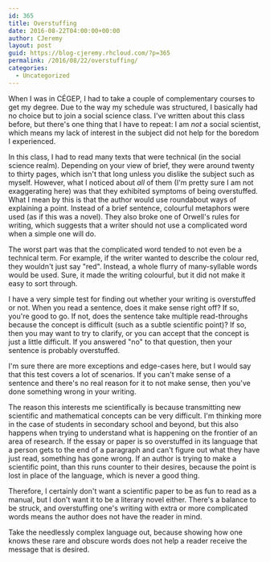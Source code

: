 ```yaml
---
id: 365
title: Overstuffing
date: 2016-08-22T04:00:00+00:00
author: CJeremy
layout: post
guid: https://blog-cjeremy.rhcloud.com/?p=365
permalink: /2016/08/22/overstuffing/
categories:
  - Uncategorized
---
```

When I was in CÉGEP, I had to take a couple of complementary courses to get my degree. Due to the way my schedule was structured, I basically had no choice but to join a social science class. I've written about this class before, but there's one thing that I have to repeat: I am _not_ a social scientist, which means my lack of interest in the subject did not help for the boredom I experienced.

In this class, I had to read many texts that were technical (in the social science realm). Depending on your view of brief, they were around twenty to thirty pages, which isn't that long unless you dislike the subject such as myself. However, what I noticed about _all_ of them (I'm pretty sure I am not exaggerating here) was that they exhibited symptoms of being overstuffed. What I mean by this is that the author would use roundabout ways of explaining a point. Instead of a brief sentence, colourful metaphors were used (as if this was a novel). They also broke one of Orwell's rules for writing, which suggests that a writer should not use a complicated word when a simple one will do.

The worst part was that the complicated word tended to not even be a technical term. For example, if the writer wanted to describe the colour red, they wouldn't just say "red". Instead, a whole flurry of many-syllable words would be used. Sure, it made the writing colourful, but it did not make it easy to sort through.

I have a very simple test for finding out whether your writing is overstuffed or not. When you read a sentence, does it make sense right off? If so, you're good to go. If not, does the sentence take multiple read-throughs because the concept is difficult (such as a subtle scientific point)? If so, then you may want to try to clarify, or you can accept that the concept is just a little difficult. If you answered "no" to that question, then your sentence is probably overstuffed.

I'm sure there are more exceptions and edge-cases here, but I would say that this test covers a lot of scenarios. If you can't make sense of a sentence and there's no real reason for it to not make sense, then you've done something wrong in your writing.

The reason this interests me scientifically is because transmitting new scientific and mathematical concepts can be very difficult. I'm thinking more in the case of students in secondary school and beyond, but this also happens when trying to understand what is happening on the frontier of an area of research. If the essay or paper is so overstuffed in its language that a person gets to the end of a paragraph and can't figure out what they have just read, something has gone wrong. If an author is trying to make a scientific point, than this runs counter to their desires, because the point is lost in place of the language, which is never a good thing.

Therefore, I certainly don't want a scientific paper to be as fun to read as a manual, but I don't want it to be a literary novel either. There's a balance to be struck, and overstuffing one's writing with extra or more complicated words means the author does not have the reader in mind.

Take the needlessly complex language out, because showing how one knows these rare and obscure words does not help a reader receive the message that is desired.